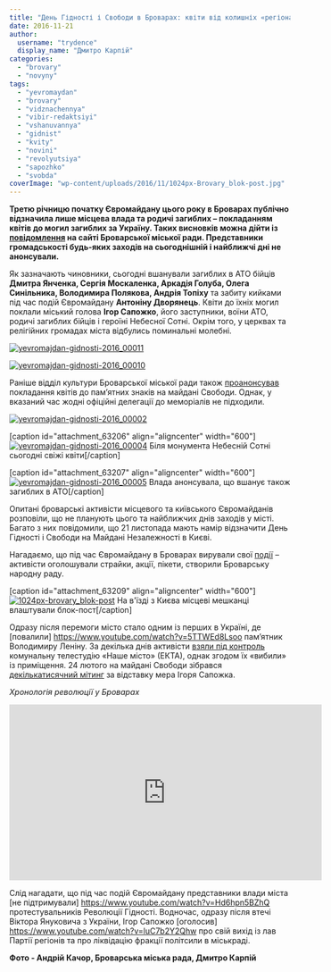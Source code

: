 ```yaml
---
title: "День Гідності і Свободи в Броварах: квіти від колишніх «регіоналів» і жодного заходу від громади - ФОТО"
date: 2016-11-21
author: 
  username: "trydence"
  display_name: "Дмитро Карпій"
categories: 
  - "brovary"
  - "novyny"
tags: 
  - "yevromaydan"
  - "brovary"
  - "vidznachennya"
  - "vibir-redaktsiyi"
  - "vshanuvannya"
  - "gidnist"
  - "kvity"
  - "novini"
  - "revolyutsiya"
  - "sapozhko"
  - "svobda"
coverImage: "wp-content/uploads/2016/11/1024px-Brovary_blok-post.jpg"
---
```


**Третю річницю початку Євромайдану цього року в Броварах публічно відзначила лише місцева влада та родичі загиблих – покладанням квітів до могил загиблих за Україну. Таких висновків можна дійти із [повідомлення](https://brovary-rada.gov.ua/news/14511.html) на сайті Броварської міської ради. Представники громадськості будь-яких заходів на сьогоднішній і найближчі дні не анонсували.**

Як зазначають чиновники, сьогодні вшанували загиблих в АТО бійців **Дмитра Янченка, Сергія Москаленка, Аркадія Голуба, Олега Синільника, Володимира Полякова, Андрія Топіху** та забиту кийками під час подій Євромайдану **Антоніну Дворянець**. Квіти до їхніх могил поклали міський голова **Ігор Сапожко**, його заступники, воїни АТО, родичі загиблих бійців і героїні Небесної Сотні. Окрім того, у церквах та релігійних громадах міста відбулись поминальні молебні.

[![yevromajdan-gidnosti-2016_00011](https://mpz.brovary.org/wp-content/uploads/2016/11/YEvromajdan-Gidnosti-2016_00011.jpg)](https://mpz.brovary.org/wp-content/uploads/2016/11/YEvromajdan-Gidnosti-2016_00011.jpg)

[![yevromajdan-gidnosti-2016_00010](https://mpz.brovary.org/wp-content/uploads/2016/11/YEvromajdan-Gidnosti-2016_00010.jpg)](https://mpz.brovary.org/wp-content/uploads/2016/11/YEvromajdan-Gidnosti-2016_00010.jpg)

Раніше відділ культури Броварської міської ради також [проанонсував](https://www.kulturabr.kiev.ua/content/den-gidnosti-ta-svobody-pokladannya-kvitiv-do-pamyatnogo-znaku-geroya-nebesnoyi-sotni) покладання квітів до пам’ятних знаків на майдані Свободи. Однак, у вказаний час жодні офіційні делегації до меморіалів не підходили.

[![yevromajdan-gidnosti-2016_00002](https://mpz.brovary.org/wp-content/uploads/2016/11/YEvromajdan-Gidnosti-2016_00002.jpg)](https://mpz.brovary.org/wp-content/uploads/2016/11/YEvromajdan-Gidnosti-2016_00002.jpg)

\[caption id="attachment\_63206" align="aligncenter" width="600"\][![yevromajdan-gidnosti-2016_00004](https://mpz.brovary.org/wp-content/uploads/2016/11/YEvromajdan-Gidnosti-2016_00004.jpg)](https://mpz.brovary.org/wp-content/uploads/2016/11/YEvromajdan-Gidnosti-2016_00004.jpg) Біля монумента Небесній Сотні сьогодні свіжі квіти\[/caption\]

\[caption id="attachment\_63207" align="aligncenter" width="600"\][![yevromajdan-gidnosti-2016_00005](https://mpz.brovary.org/wp-content/uploads/2016/11/YEvromajdan-Gidnosti-2016_00005.jpg)](https://mpz.brovary.org/wp-content/uploads/2016/11/YEvromajdan-Gidnosti-2016_00005.jpg) Влада анонсувала, що вшанує також загиблих в АТО\[/caption\]

Опитані броварські активісти місцевого та київського Євромайданів розповіли, що не планують цього та найближчих днів заходів у місті. Багато з них повідомили, що 21 листопада мають намір відзначити День Гідності і Свободи на Майдані Незалежності в Києві.

Нагадаємо, що під час Євромайдану в Броварах вирували свої [події](https://mpz.brovary.org/na-vikipediyi-z-yavilas-istoriya-pro-brovarskiy-yevromaydan/) – активісти оголошували страйки, акції, пікети, створили Броварську народну раду.

\[caption id="attachment\_63209" align="aligncenter" width="600"\][![1024px-brovary_blok-post](https://mpz.brovary.org/wp-content/uploads/2016/11/1024px-Brovary_blok-post.jpg)](https://mpz.brovary.org/wp-content/uploads/2016/11/1024px-Brovary_blok-post.jpg) На в'їзді з Києва місцеві мешканці влаштували блок-пост\[/caption\]

Одразу після перемоги місто стало одним із перших в Україні, де [повалили] https://www.youtube.com/watch?v=5TTWEd8Lsoo  пам’ятник Володимиру Леніну. За декілька днів активісти [взяли під контроль](https://mpz.brovary.org/brovarchani-perezavantazhili-miske-telebachennya/) комунальну телестудію «Наше місто» (ЕКТА), однак згодом їх «вибили» із приміщення. 24 лютого на майдані Свободи зібрався [декількатисячний мітинг](https://mpz.brovary.org/brovarchani-na-viche-vislovili-nedoviru-miskomu-golovi-sapozhku/) за відставку мера Ігоря Сапожка.

_Хронологія революції у Броварах_

<iframe src="https://www.youtube.com/embed/Sd97e5_eu7k" width="560" height="315" frameborder="0" allowfullscreen="allowfullscreen"></iframe>

Слід нагадати, що під час подій Євромайдану представники влади міста [не підтримували] https://www.youtube.com/watch?v=Hd6hpn5BZhQ  протестувальників Революції Гідності. Водночас, одразу після втечі Віктора Януковича з України, Ігор Сапожко [оголосив] https://www.youtube.com/watch?v=luC7b2Y2Qhw  про свій вихід із лав Партії регіонів та про ліквідацію фракції політсили в міськраді.

**Фото - Андрій Качор, Броварська міська рада, Дмитро Карпій**
